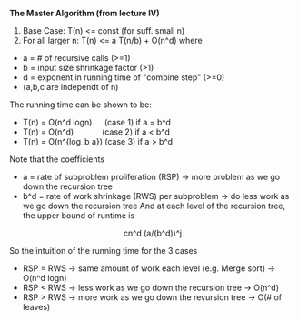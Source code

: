 **The Master Algorithm (from lecture IV)**

1. Base Case: T(n) <= const (for suff. small n)
2. For all larger n:
  T(n) <= a T(n/b) + O(n^d)
  where
* a = # of recursive calls (>=1)
* b = input size shrinkage factor (>1)
* d = exponent in running time of "combine step" (>=0)
* (a,b,c are independt of n)

The running time can be shown to be:
* T(n) = O(n^d logn) &emsp; (case 1) if a = b^d
* T(n) = O(n^d) &emsp;&emsp;&emsp;&nbsp;(case 2) if a < b^d
* T(n) = O(n^{log_b a}) (case 3) if a > b^d

Note that the coefficients
* a = rate of subproblem proliferation (RSP) -> more problem as we go down the recursion tree
* b^d = rate of work shrinkage (RWS) per subproblem -> do less work as we go down the recursion tree
And at each level of the recursion tree, the upper bound of runtime is
<p align="center"> cn^d (a/(b^d))^j </p>

So the intuition of the running time for the 3 cases
* RSP = RWS -> same amount of work each level (e.g. Merge sort) -> O(n^d logn)
* RSP < RWS -> less work as we go down the recursion tree -> O(n^d)
* RSP > RWS -> more work as we go down the revursion tree -> O(# of leaves)
